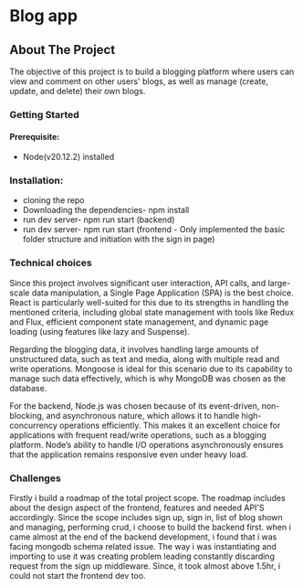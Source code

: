 # Blog app

## About The Project
The objective of this project is to build a blogging platform where users can view and comment on other users' blogs, as well as manage (create, update, and delete) their own blogs.

###  Getting Started
 #### Prerequisite:
  * Node(v20.12.2) installed 
### Installation:
 * cloning the repo
 * Downloading the dependencies- npm install
 * run dev server- npm run start (backend)
 * run dev server- npm run start (frontend - Only implemented the basic folder structure and initiation with the sign in page)

### Technical choices
Since this project involves significant user interaction, API calls, and large-scale data manipulation, a Single Page Application (SPA) is the best choice. React is particularly well-suited for this due to its strengths in handling the mentioned criteria, including global state management with tools like Redux and Flux, efficient component state management, and dynamic page loading (using features like lazy and Suspense).

Regarding the blogging data, it involves handling large amounts of unstructured data, such as text and media, along with multiple read and write operations. Mongoose is ideal for this scenario due to its capability to manage such data effectively, which is why MongoDB was chosen as the database.


For the backend, Node.js was chosen because of its event-driven, non-blocking, and asynchronous nature, which allows it to handle high-concurrency operations efficiently. This makes it an excellent choice for applications with frequent read/write operations, such as a blogging platform. Node’s ability to handle I/O operations asynchronously ensures that the application remains responsive even under heavy load.

### Challenges
Firstly i build a roadmap of the total project scope. The roadmap includes about the design aspect of the frontend, features and needed API'S accordingly. Since the scope includes sign up, sign in, list of blog shown and managing, performing crud, i choose to build the backend first.  when i came almost at the end of the backend development, i found that i was facing mongodb schema related issue. The way i was instantiating and importing to use it was creating problem leading constantly discarding request from the sign up middleware. Since, it took almost above 1.5hr, i could not start the frontend dev too. 


